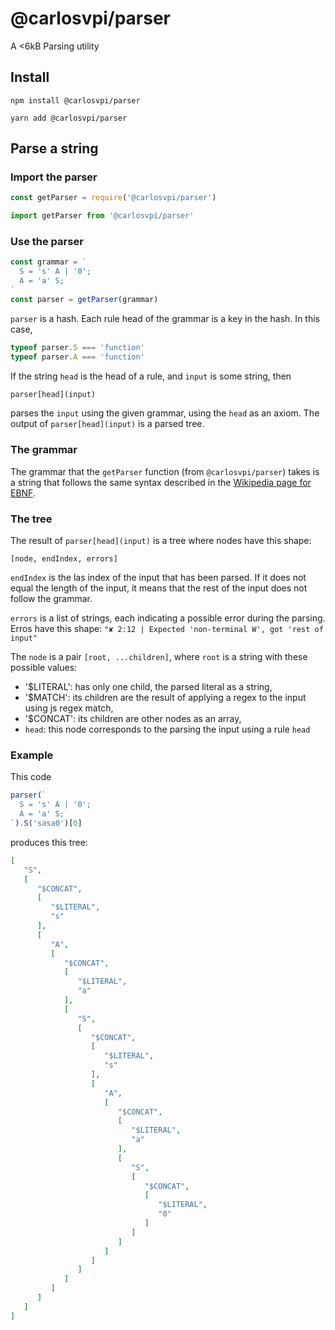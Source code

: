 # @carlosvpi/parser
A <6kB Parsing utility

## Install

```npm install @carlosvpi/parser```

```yarn add @carlosvpi/parser```

## Parse a string

### Import the parser

```javascript
const getParser = require('@carlosvpi/parser')
```

```javascript
import getParser from '@carlosvpi/parser'
```

### Use the parser

```javascript
const grammar = `
  S = 's' A | '0';
  A = 'a' S;
`
const parser = getParser(grammar)

```

`parser` is a hash. Each rule head of the grammar is a key in the hash. In this case,

```javascript
typeof parser.S === 'function'
typeof parser.A === 'function'
```

If the string `head` is the head of a rule, and `input` is some string, then

```javascript
parser[head](input)
```

parses the `input` using the given grammar, using the `head` as an axiom. The output of `parser[head](input)` is a parsed tree.

### The grammar

The grammar that the `getParser` function (from `@carlosvpi/parser`) takes is a string that follows the same syntax described in the [Wikipedia page for EBNF](https://en.wikipedia.org/wiki/Extended_Backus%E2%80%93Naur_form).

### The tree

The result of `parser[head](input)` is a tree where nodes have this shape:

`[node, endIndex, errors]`

`endIndex` is the las index of the input that has been parsed. If it does not equal the length of the input, it means that the rest of the input does not follow the grammar.

`errors` is a list of strings, each indicating a possible error during the parsing. Erros have this shape: `"✘ 2:12 | Expected 'non-terminal W', got 'rest of input"`

The `node` is a pair `[root, ...children]`, where `root` is a string with these possible values:

* '$LITERAL': has only one child, the parsed literal as a string,
* '$MATCH': its children are the result of applying a regex to the input using js regex match,
* '$CONCAT': its children are other nodes as an array,
* `head`: this node corresponds to the parsing the input using a rule `head`

### Example

This code

```javascript
parser(`
  S = 's' A | '0';
  A = 'a' S;
`).S('sasa0')[0]
```

produces this tree:

```json
[
   "S",
   [
      "$CONCAT",
      [
         "$LITERAL",
         "s"
      ],
      [
         "A",
         [
            "$CONCAT",
            [
               "$LITERAL",
               "a"
            ],
            [
               "S",
               [
                  "$CONCAT",
                  [
                     "$LITERAL",
                     "s"
                  ],
                  [
                     "A",
                     [
                        "$CONCAT",
                        [
                           "$LITERAL",
                           "a"
                        ],
                        [
                           "S",
                           [
                              "$CONCAT",
                              [
                                 "$LITERAL",
                                 "0"
                              ]
                           ]
                        ]
                     ]
                  ]
               ]
            ]
         ]
      ]
   ]
]
```